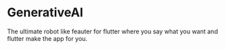 # GenerativeAI
The ultimate robot like feauter for flutter where you say what you want and flutter make the app for you.
